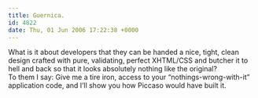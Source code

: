 ```yaml
---
title: Guernica.
id: 4822
date: Thu, 01 Jun 2006 17:22:38 +0000
---
```


What is it about developers that they can be handed a nice, tight, clean design crafted with pure, validating, perfect <span class="caps">XHTML/CSS</span> and butcher it to hell and back so that it looks absolutely nothing like the original?  
 To them I say: Give me a tire iron, access to your “nothings-wrong-with-it” application code, and I’ll show you how Piccaso would have built it.


